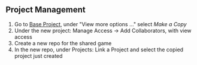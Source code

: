 ## Project Management
1. Go to [Base Project](https://github.com/users/nsmela/projects/1), under "View more options ..." select *Make a Copy*
2. Under the new project: Manage Access -> Add Collaborators, with view access
3. Create a new repo for the shared game
4. In the new repo, under Projects: Link a Project and select the copied project just created
